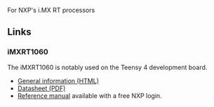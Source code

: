 For NXP's i.MX RT processors


## Links
### iMXRT1060

The iMXRT1060 is notably used on the Teensy 4 development board.

* [General information (HTML)](https://www.nxp.com/products/processors-and-microcontrollers/arm-microcontrollers/i-mx-rt-crossover-mcus/i-mx-rt1060-crossover-mcu-with-arm-cortex-m7-core:i.MX-RT1060)
* [Datasheet (PDF)](https://www.nxp.com/docs/en/nxp/data-sheets/IMXRT1060CEC.pdf)
* [Reference manual](https://www.nxp.com/products/processors-and-microcontrollers/arm-microcontrollers/i-mx-rt-crossover-mcus/i-mx-rt1060-crossover-mcu-with-arm-cortex-m7-core:i.MX-RT1060?tab=Documentation_Tab) available with a free NXP login.